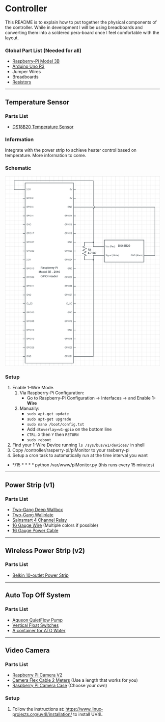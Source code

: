 # Controller
This README is to explain how to put together the physical components of the controller. While in development I will be using breadboards and converting them into a soldered pera-board once I feel comfortable with the layout. 

### Global Part List (Needed for all)
* [Raspberry-Pi Model 3B](https://www.amazon.com/gp/product/B01LPLPBS8/)
* [Arduino Uno R3](https://www.amazon.com/gp/product/B01EWOE0UU/)
* Jumper Wires
* Breadboards
* [Resistors](https://www.amazon.com/gp/product/B016NXK6QK)

---

## Temperature Sensor
### Parts List
* [DS18B20 Temperature Sensor](https://www.sparkfun.com/products/11050)
### Information
 Integrate with the power strip to achieve heater control based on temperature. More information to come.
### Schematic
![DS18B20 Wiring Schematic](schematics/DS18B20_Schematic.png "DS18B20 Wiring Schematic")  
### Setup
1. Enable 1-Wire Mode. 
    1. Via Raspberry-Pi Configuration: 
        - Go to Raspberry-Pi Configuration -> Interfaces -> and Enable **1-Wire**
    2. Manually: 
        - `sudo apt-get update`
        - `sudo apt-get upgrade`
        - `sudo nano /boot/config.txt`
        - Add `dtoverlay=w1-gpio` on the bottom line
        - `CTRL-X` then `Y` then `RETURN`
        - `sudo reboot`
2. Find your 1-Wire Device running `ls /sys/bus/w1/devices/` in shell	
3. Copy /controller/rasperry-pi/piMonitor to your rasberry-pi
4. Setup a cron task to automatically run at the time interval you want
  * \*/15 \* \* \* \* python /var/www/piMonitor.py (this runs every 15 minutes)

---

## Power Strip (v1)
### Parts List
 * [Two-Gang Deep Wallbox](https://www.homedepot.com/p/RACO-Two-Gang-Drawn-Handy-Box-2-1-8-in-Deep-with-1-2-and-3-4-in-KO-s-10-Pack-683SP/204855678)
 * [Two-Gang Wallplate](https://www.homedepot.com/p/Leviton-2-Gang-Midway-Duplex-Outlet-Nylon-Wall-Plate-White-R52-0PJ82-00W/202059881)
 * [Sainsmart 4 Channel Relay](https://www.amazon.com/gp/product/B0057OC5O8)
 * [16 Gauge Wire](https://www.lowes.com/pd/Southwire-25-ft-16-AWG-Stranded-Black-Gpt-Primary-Wire/3234599) (Multiple colors if possible)
 * [16 Gauge Power Cable](https://www.amazon.com/C2G-Cables-Go-25545-Universal/dp/B000068BU1/ref=sr_1_1?s=electronics&ie=UTF8&qid=1517252726&sr=1-1&keywords=C2G%2FCables+to+Go+25545+-+6ft+Universal+16AWG+Power+Cord+%28IEC320+C13+to+NEMA+5-15P%29)
 
--- 

## Wireless Power Strip (v2)
### Parts List
 * [Belkin 10-outlet Power Strip](https://www.amazon.com/gp/product/B000BVC0WO/ref=oh_aui_detailpage_o03_s00?ie=UTF8&psc=1)
 
--- 

## Auto Top Off System
### Parts List
 * [Aqueon QuietFlow Pump](https://www.amazon.com/gp/product/B008F40LFC)
 * [Vertical Float Switches](https://www.amazon.com/gp/product/B00FHAEBIA)
 * [A container for ATO Water](https://www.walmart.com/ip/Aqua-Culture-Aquarium-10-gal/144433503)

---- 

## Video Camera
### Parts List
 * [Raspberry Pi Camera V2](https://www.amazon.com/gp/product/B01ER2SKFS/ref=oh_aui_search_detailpage?ie=UTF8&psc=1)
 * [Camera Flex Cable 2 Meters](https://www.amazon.com/Adafruit-Flex-Cable-Raspberry-Camera/dp/B00XW2NCKS/ref=pd_sbs_147_2?_encoding=UTF8&pd_rd_i=B00XW2NCKS&pd_rd_r=T1REECBR3CZ4HXWPQH5S&pd_rd_w=iX93Y&pd_rd_wg=8EfAy&psc=1&refRID=T1REECBR3CZ4HXWPQH5S) (Use a length that works for you)
 * [Raspberry Pi Camera Case](https://www.amazon.com/gp/product/B00UEMHMZ0/ref=oh_aui_search_detailpage?ie=UTF8&psc=1) (Choose your own)
### Setup
1. Follow the instructions at: https://www.linux-projects.org/uv4l/installation/ to install UV4L

